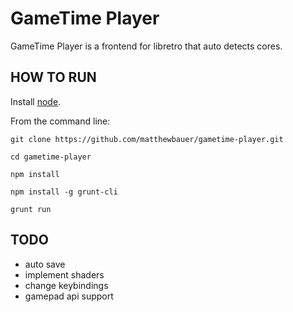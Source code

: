 GameTime Player
===============

GameTime Player is a frontend for libretro that auto detects cores.

HOW TO RUN
----------
Install [node](https://nodejs.org/).

From the command line:

`git clone https://github.com/matthewbauer/gametime-player.git`

`cd gametime-player`

`npm install`

`npm install -g grunt-cli`

`grunt run`

TODO
----

-	auto save
-	implement shaders
-	change keybindings
-	gamepad api support
